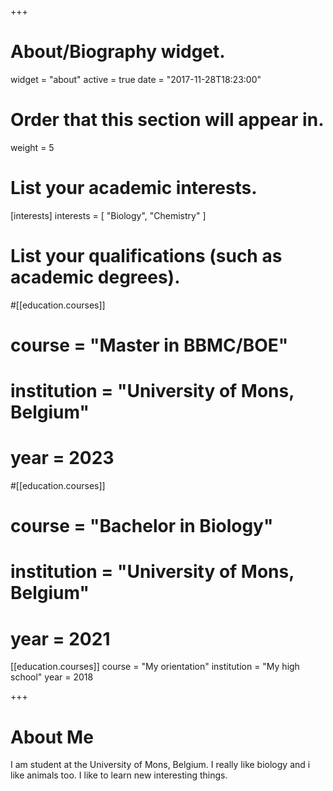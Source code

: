 +++
# About/Biography widget.
widget = "about"
active = true
date = "2017-11-28T18:23:00"

# Order that this section will appear in.
weight = 5

# List your academic interests.
[interests]
  interests = [
    "Biology",
    "Chemistry"
  ]

# List your qualifications (such as academic degrees).
#[[education.courses]]
#  course = "Master in BBMC/BOE"
#  institution = "University of Mons, Belgium"
#  year = 2023

#[[education.courses]]
#  course = "Bachelor in Biology"
#  institution = "University of Mons, Belgium"
#  year = 2021

[[education.courses]]
  course = "My orientation"
  institution = "My high school"
  year = 2018

+++

# About Me

I am student at the University of Mons, Belgium. I really like biology and i like animals too. I like to learn new interesting things.
